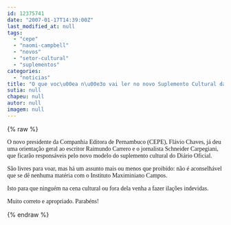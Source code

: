 ```yaml
---
id: 12375741
date: "2007-01-17T14:39:00Z"
last_modified_at: null
tags:
  - "cepe"
  - "naomi-campbell"
  - "novos"
  - "setor-cultural"
  - "suplementos"
categories:
  - "noticias"
title: "O que voc\u00ea n\u00e3o vai ler no novo Suplemento Cultural da Cepe"
sutia: null
chapeu: null
autor: null
imagem: null
---
```

{% raw %}
<p><P><FONT face=Verdana>O novo presidente da Companhia Editora de Pernambuco (CEPE), Flávio Chaves, já deu uma orientação geral ao escritor Raimundo Carrero e o jornalista Schneider Carpegiani, que ficarão responsáveis pelo novo modelo do suplemento cultural do Diário Oficial.</FONT></P></p>
<p><P><FONT face=Verdana>São livres para voar, mas há um assunto mais ou menos que proibido: não é aconselhável que se dê nenhuma matéria com o Instituto Maximiniano Campos.</FONT></P></p>
<p><P><FONT face=Verdana>Isto para que ninguém na cena cultural ou fora dela venha a fazer ilações indevidas. </FONT></P></p>
<p><P><FONT face=Verdana>Muito correto e apropriado. Parabéns!</FONT></P> </p>
{% endraw %}